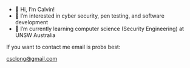 - 👋 Hi, I’m Calvin!
- 👀 I’m interested in cyber security, pen testing, and software development
- 🌱 I’m currently learning computer science (Security Engineering) at UNSW Australia

If you want to contact me email is probs best:

csclong@gmail.com
